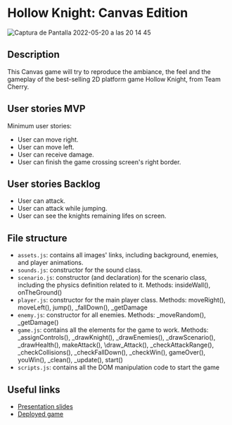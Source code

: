 # Hollow Knight: Canvas Edition

![Captura de Pantalla 2022-05-20 a las 20 14 45](https://user-images.githubusercontent.com/101973668/169588599-8d1e65f4-15ff-496c-b25d-45c54f9038f1.png)

## Description

This Canvas game will try to reproduce the ambiance, the feel and the gameplay of the best-selling 2D platform game Hollow Knight, from Team Cherry.

## User stories MVP

Minimum user stories:

- User can move right.
- User can move left.
- User can receive damage.
- User can finish the game crossing screen's right border.


## User stories Backlog

- User can attack.
- User can attack while jumping.
- User can see the knights remaining lifes on screen.

## File structure

- <code>assets.js</code>: contains all images' links, including background, enemies, and player animations.
- <code>sounds.js</code>: constructor for the sound class. 
- <code>scenario.js</code>: constructor (and declaration) for the scenario class, including the physics definition related to it. Methods: insideWall(), onTheGround()
- <code>player.js</code>: constructor for the main player class. Methods: moveRight(), moveLeft(), jump(), \_fallDown(), \_getDamage
- <code>enemy.js</code>: constructor for all enemies. Methods: \_moveRandom(), \_getDamage()
- <code>game.js</code>: contains all the elements for the game to work. Methods: \_assignControls(), \_drawKnight(), \_drawEnemies(), \_drawScenario(), \_drawHealth(), makeAttack(), \draw_Attack(), \_checkAttackRange(), \_checkCollisions(), \_checkFallDown(), \_checkWin(), gameOver(), youWin(), \_clean(), \_update(), start()
- <code>scripts.js</code>: contains all the DOM manipulation code to start the game

## Useful links

- [Presentation slides](https://docs.google.com/presentation/d/1_JdiE1hq6_7c2KO0Sh76PyrDZXfqVgabBcqBZqFtuN8/edit?usp=sharing)
- [Deployed game](https://portela44.github.io/ih-project1-template/)
